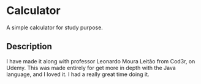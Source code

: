 # Calculator

A simple calculator for study purpose.

## Description

I have made it along with professor Leonardo Moura Leitão from Cod3r, on Udemy.
This was made entirely for get more in depth with the Java language, and I loved it.
I had a really great time doing it.
